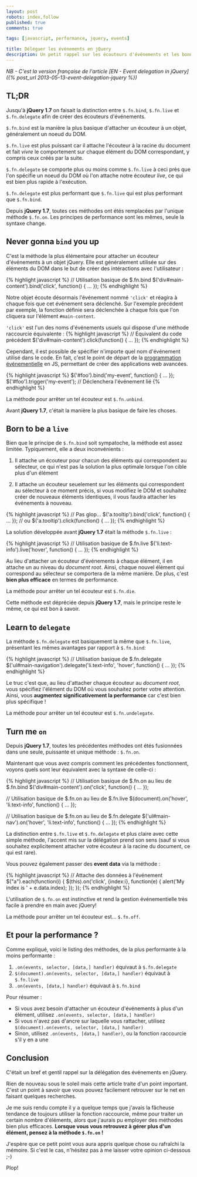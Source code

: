 ```yaml
---
layout: post
robots: index,follow
published: true
comments: true

tags: [javascript, performance, jquery, events]

title: Déléguer les événements en jQuery
description: Un petit rappel sur les écouteurs d'événements et les bonnes pratiques de délégations en jQuery.
---
```


*NB - C'est la version française de l'article [EN - Event delegation in jQuery]({% post_url 2013-05-13-event-delegation-jquery %})*

## TL;DR

Jusqu'à **jQuery 1.7** on faisait la distinction entre `$.fn.bind`, `$.fn.live` et `$.fn.delegate` afin de créer des écouteurs d'événements.

`$.fn.bind` est la manière la plus basique d'attacher un écouteur à un objet, généralement un noeud du DOM.

`$.fn.live` est plus puissant car il attache l'écouteur à la racine du document et fait *vivre* le comportement sur chaque élément du DOM correspondant, y compris ceux créés par la suite.

`$.fn.delegate` se comporte plus ou moins comme `$.fn.live` à ceci près que l'on spécifie un noeud du DOM où l'on attache notre écouteur *live*, ce qui est bien plus rapide à l'exécution.

`$.fn.delegate` est plus performant que `$.fn.live` qui est plus performant que `$.fn.bind`.

Depuis **jQuery 1.7**, toutes ces méthodes ont étés remplacées par l'unique méthode `$.fn.on`. Les principes de performance sont les mêmes, seule la syntaxe change.


## Never gonna `bind` you up

C'est la méthode la plus élémentaire pour attacher un écouteur d'événements à un objet jQuery. Elle est généralement utilisée sur des éléments du DOM dans le but de créer des intéractions avec l'utilisateur :

{% highlight javascript %}
// Utilisation basique de $.fn.bind
$('div#main-content').bind('click', function() { ... });
{% endhighlight %}

Notre objet écoute désormais l'événement nommé `'click'` et réagira à chaque fois que cet événement sera déclenché. Sur l'exemple précédent par exemple, la fonction définie sera déclenchée à chaque fois que l'on cliquera sur l'élément `#main-content`.

`'click'` est l'un des noms d'événements usuels qui dispose d'une méthode raccourcie équivalente :
{% highlight javascript %}
// Équivalent du code précédent
$('div#main-content').click(function() { ... });
{% endhighlight %}

Cependant, il est possible de spécifier n'importe quel nom d'événement utilisé dans le code. En fait, c'est le point de départ de la [programmation événementielle](http://fr.wikipedia.org/wiki/Programmation_%C3%A9v%C3%A9nementielle) en JS, permettant de créer des applications web avancées.

{% highlight javascript %}
$('#foo').bind('my-event', function() { ... });
$('#foo').trigger('my-event');  // Déclenchera l'événement lié
{% endhighlight %}

<p class="islet">
    La méthode pour arrêter un tel écouteur est <code>$.fn.unbind</code>.
</p>

Avant **jQuery 1.7**, c'était la manière la plus basique de faire les choses.


## Born to be a `live`

Bien que le principe de `$.fn.bind` soit sympatoche, la méthode est assez limitée. Typiquement, elle a deux inconvénients :

1. Il attache un écouteur pour chacun des éléments qui correspondent au sélecteur, ce qui n'est pas la solution la plus optimale lorsque l'on cible plus d'un élément

2. Il attache un écouteur seuelement sur les éléments qui correspondent au sélecteur à ce moment précis, si vous modifiez le DOM et souhaitez créer de nouveaux éléments identiques, il vous faudra attacher les événements à nouveau.

{% highlight javascript %}
// Pas glop...
$('a.tooltip').bind('click', function() { ... });
// ou $('a.tooltip').click(function() { ... });
{% endhighlight %}

La solution développée avant **jQuery 1.7** était la méthode `$.fn.live` :

{% highlight javascript %}
// Utilisation basique de $.fn.live
$('li.text-info').live('hover', function() { ... });
{% endhighlight %}

Au lieu d'attacher un écouteur d'événements à chaque élément, il en attache un au niveau du *document root*. Ainsi, chaque nouvel élément qui correspond au sélecteur se comportera de la même manière. De plus, c'est **bien plus efficace** en termes de performance.

<p class="islet">
    La méthode pour arrêter un tel écouteur est <code>$.fn.die</code>.
</p>

Cette méthode est dépréciée depuis **jQuery 1.7**, mais le principe reste le même, ce qui est bon à savoir.


## Learn to `delegate`

La méthode `$.fn.delegate` est basiquement la même que `$.fn.live`, présentant les mêmes avantages par rapport à `$.fn.bind`:

{% highlight javascript %}
// Utilisation basique de $.fn.delegate
$('ul#main-navigation').delegate('li.text-info', 'hover', function() { ... });
{% endhighlight %}

Le truc c'est que, au lieu d'attacher chaque écouteur au *document root*, vous spécifiez l'élément du DOM où vous souhaitez porter votre attention. Ainsi, vous **augmentez significativement la performance** car c'est bien plus spécifique !

<p class="islet">
    La méthode pour arrêter un tel écouteur est <code>$.fn.undelegate</code>.
</p>


## Turn me `on`

Depuis **jQuery 1.7**, toutes les précédentes méthodes ont étés fusionnées dans une seule, puissante et unique méthode : `$.fn.on`.

Maintenant que vous avez compris comment les précédentes fonctionnent, voyons quels sont leur équivalent avec la syntaxe de celle-ci :

{% highlight javascript %}
// Utilisation basique de $.fn.on au lieu de $.fn.bind
$('div#main-content').on('click', function() { ... });

// Utilisation basique de $.fn.on au lieu de $.fn.live
$(document).on('hover', 'li.text-info', function() { ... });

// Utilisation basique de $.fn.on au lieu de $.fn.delegate
$('ul#main-nav').on('hover', 'li.text-info', function() { ... });
{% endhighlight %}

La distinction entre `$.fn.live` et `$.fn.delegate` et plus claire avec cette simple méthode, l'accent mis sur la délégation prend son sens (sauf si vous souhaitez explicitement attacher votre écouteur à la racine du document, ce qui est rare).

Vous pouvez également passer des **event data** via la méthode :

{% highlight javascript %}
// Attache des données à l'événement
$("a").each(function(i) {
    $(this).on('click', {index:i}, function(e) {
        alert('My index is ' + e.data.index);
    });
});
{% endhighlight %}

L'utilisation de `$.fn.on` est instinctive et rend la gestion événementielle très facile à prendre en main avec jQuery!

<p class="islet">
    La méthode pour arrêter un tel écouteur est... <code>$.fn.off</code>.
</p>

## Et pour la performance ?

Comme expliqué, voici le listing des méthodes, de la plus performante à la moins performante :

1. `.on(events, selector, [data,] handler)` équivaut à `$.fn.delegate`
2. `$(document).on(events, selector, [data,] handler)` équivaut à `$.fn.live`
3. `.on(events, [data,] handler)` équivaut à `$.fn.bind`

Pour résumer :

- Si vous avez besoin d'attacher un écouteur d'événements à plus d'un élément, utilisez `.on(events, selector, [data,] handler)`
- Si vous n'avez pas d'ancre sur laquelle vous rattacher, utilisez `$(document).on(events, selector, [data,] handler)`
- Sinon, utilisez `.on(events, [data,] handler)`, ou la fonction raccourcie s'il y en a une

## Conclusion

C'était un bref et gentil rappel sur la délégation des événements en jQuery.

Rien de nouveau sous le soleil mais cette article traite d'un point important. C'est un point à savoir que vous pouvez facilement retrouver sur le net en faisant quelques recherches.

Je me suis rendu compte il y a quelque temps que j'avais la fâcheuse tendance de toujours utiliser la fonction raccourcie, même pour traiter un certain nombre d'éléments, alors que j'aurais pu employer des méthodes bien plus efficaces. **Lorsque vous vous retrouvez à gérer plus d'un élément, pensez à la méthode `$.fn.on` !**

J'espère que ce petit point vous aura appris quelque chose ou rafraîchi la mémoire. Si c'est le cas, n'hésitez pas à me laisser votre opinion ci-dessous ;-)

Plop!